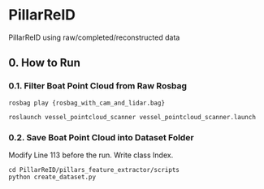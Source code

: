 # PillarReID
PillarReID using raw/completed/reconstructed data

## 0. How to Run
### 0.1. Filter Boat Point Cloud from Raw Rosbag
```
rosbag play {rosbag_with_cam_and_lidar.bag}
```
```
roslaunch vessel_pointcloud_scanner vessel_pointcloud_scanner.launch
```

### 0.2. Save Boat Point Cloud into Dataset Folder
Modify Line 113 before the run. Write class Index.
```
cd PillarReID/pillars_feature_extractor/scripts
python create_dataset.py
```
